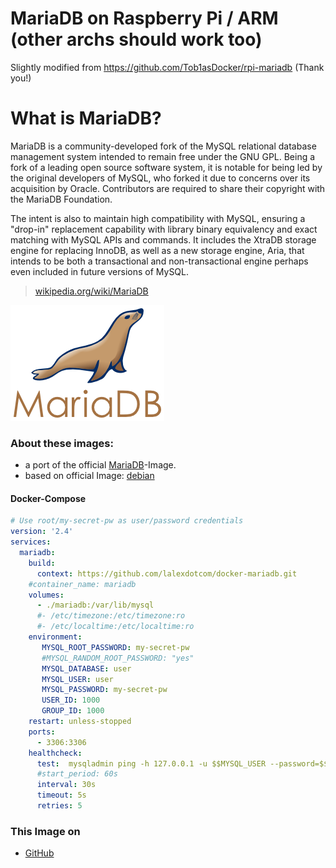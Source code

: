 # MariaDB on Raspberry Pi / ARM (other archs should work too)

Slightly modified from https://github.com/Tob1asDocker/rpi-mariadb (Thank you!)

# What is MariaDB?

MariaDB is a community-developed fork of the MySQL relational database management system intended to remain free under the GNU GPL. Being a fork of a leading open source software system, it is notable for being led by the original developers of MySQL, who forked it due to concerns over its acquisition by Oracle. Contributors are required to share their copyright with the MariaDB Foundation.

The intent is also to maintain high compatibility with MySQL, ensuring a "drop-in" replacement capability with library binary equivalency and exact matching with MySQL APIs and commands. It includes the XtraDB storage engine for replacing InnoDB, as well as a new storage engine, Aria, that intends to be both a transactional and non-transactional engine perhaps even included in future versions of MySQL.

> [wikipedia.org/wiki/MariaDB](https://en.wikipedia.org/wiki/MariaDB)

![logo](https://raw.githubusercontent.com/docker-library/docs/master/mariadb/logo.png)

### About these images:
* a port of the official [MariaDB](https://hub.docker.com/_/mariadb)-Image.
* based on official Image: [debian](https://hub.docker.com/_/debian)

#### Docker-Compose

```yaml
# Use root/my-secret-pw as user/password credentials
version: '2.4'
services:
  mariadb:
    build:
      context: https://github.com/lalexdotcom/docker-mariadb.git
    #container_name: mariadb
    volumes:
      - ./mariadb:/var/lib/mysql
      #- /etc/timezone:/etc/timezone:ro
      #- /etc/localtime:/etc/localtime:ro
    environment:
       MYSQL_ROOT_PASSWORD: my-secret-pw
       #MYSQL_RANDOM_ROOT_PASSWORD: "yes"
       MYSQL_DATABASE: user
       MYSQL_USER: user
       MYSQL_PASSWORD: my-secret-pw
       USER_ID: 1000
       GROUP_ID: 1000
    restart: unless-stopped
    ports:
      - 3306:3306
    healthcheck:
      test:  mysqladmin ping -h 127.0.0.1 -u $$MYSQL_USER --password=$$MYSQL_PASSWORD || exit 1
      #start_period: 60s
      interval: 30s
      timeout: 5s
      retries: 5
```

### This Image on
* [GitHub](https://github.com/lalexdotcom/docker-mariadb)
